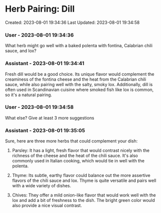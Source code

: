 # Herb Pairing: Dill

Created: 2023-08-01 19:34:36
Last Updated: 2023-08-01 19:34:58

### User - 2023-08-01 19:34:36

What herb might go well with a baked polenta with fontina, Calabrian chili sauce, and lox? 

### Assistant - 2023-08-01 19:34:41

Fresh dill would be a good choice. Its unique flavor would complement the creaminess of the fontina cheese and the heat from the Calabrian chili sauce, while also pairing well with the salty, smoky lox. Additionally, dill is often used in Scandinavian cuisine where smoked fish like lox is common, so it's a natural pairing.

### User - 2023-08-01 19:34:58

What else? Give at least 3 more suggestions

### Assistant - 2023-08-01 19:35:05

Sure, here are three more herbs that could complement your dish:

1. Parsley: It has a light, fresh flavor that would contrast nicely with the richness of the cheese and the heat of the chili sauce. It's also commonly used in Italian cooking, which would tie in well with the polenta.

2. Thyme: Its subtle, earthy flavor could balance out the more assertive flavors of the chili sauce and lox. Thyme is quite versatile and pairs well with a wide variety of dishes.

3. Chives: They offer a mild onion-like flavor that would work well with the lox and add a bit of freshness to the dish. The bright green color would also provide a nice visual contrast.



